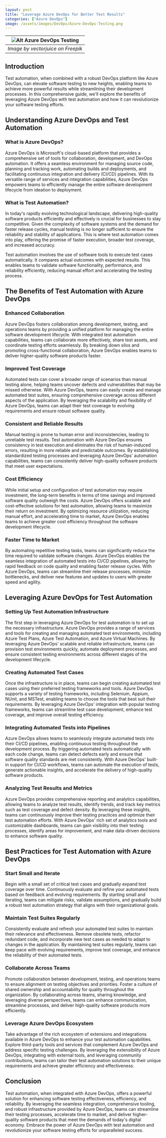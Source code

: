 ```yaml
---
layout: post
title: "Leverage Azure DevOps for Better Test Results"
categories: ["Azure DevOps"]
image: /assets/images/DevOps/Azure-DevOps-Testing.png
---
```


| ![Alt Azure DevOps Testing](/assets/images/DevOps/Azure-DevOps-Testing.png) |
|:--:|
| *Image by vectorjuice on Freepik* |

## Introduction

Test automation, when combined with a robust DevOps platform like Azure DevOps, can elevate software testing to new heights, enabling teams to achieve more powerful results while streamlining their development processes. In this comprehensive guide, we'll explore the benefits of leveraging Azure DevOps with test automation and how it can revolutionize your software testing efforts.

## Understanding Azure DevOps and Test Automation

### What is Azure DevOps?

Azure DevOps is Microsoft's cloud-based platform that provides a comprehensive set of tools for collaboration, development, and DevOps automation. It offers a seamless environment for managing source code, planning and tracking work, automating builds and deployments, and facilitating continuous integration and delivery (CI/CD) pipelines. With its versatile range of services and integration capabilities, Azure DevOps empowers teams to efficiently manage the entire software development lifecycle from ideation to deployment.

### What is Test Automation?
In today's rapidly evolving technological landscape, delivering high-quality software products efficiently and effectively is crucial for businesses to stay competitive. Given the complexity of software systems and the demand for faster release cycles, manual testing is no longer sufficient to ensure the reliability and stability of applications. This is where test automation comes into play, offering the promise of faster execution, broader test coverage, and increased accuracy.

Test automation involves the use of software tools to execute test cases automatically. It compares actual outcomes with expected results. This enables teams to validate software functionality, performance, and reliability efficiently, reducing manual effort and accelerating the testing process.

## The Benefits of Test Automation with Azure DevOps

### Enhanced Collaboration
Azure DevOps fosters collaboration among development, testing, and operations teams by providing a unified platform for managing the entire software development lifecycle. With integrated test automation capabilities, teams can collaborate more effectively, share test assets, and coordinate testing efforts seamlessly. By breaking down silos and promoting cross-functional collaboration, Azure DevOps enables teams to deliver higher-quality software products faster.

### Improved Test Coverage
Automated tests can cover a broader range of scenarios than manual testing alone, helping teams uncover defects and vulnerabilities that may be missed otherwise. With Azure DevOps, teams can easily create and manage automated test suites, ensuring comprehensive coverage across different aspects of the application. By leveraging the scalability and flexibility of Azure DevOps, teams can adapt their test coverage to evolving requirements and ensure robust software quality.

### Consistent and Reliable Results
Manual testing is prone to human error and inconsistencies, leading to unreliable test results. Test automation with Azure DevOps ensures consistency in test execution and eliminates the risk of human-induced errors, resulting in more reliable and predictable outcomes. By establishing standardized testing processes and leveraging Azure DevOps' automation capabilities, teams can consistently deliver high-quality software products that meet user expectations.

### Cost Efficiency
While initial setup and configuration of test automation may require investment, the long-term benefits in terms of time savings and improved software quality outweigh the costs. Azure DevOps offers scalable and cost-effective solutions for test automation, allowing teams to maximize their return on investment. By optimizing resource utilization, reducing manual effort, and accelerating time to market, Azure DevOps enables teams to achieve greater cost efficiency throughout the software development lifecycle.

### Faster Time to Market
By automating repetitive testing tasks, teams can significantly reduce the time required to validate software changes. Azure DevOps enables the seamless integration of automated tests into CI/CD pipelines, allowing for rapid feedback on code quality and enabling faster release cycles. With Azure DevOps, teams can streamline their release processes, minimize bottlenecks, and deliver new features and updates to users with greater speed and agility.

## Leveraging Azure DevOps for Test Automation

### Setting Up Test Automation Infrastructure
The first step in leveraging Azure DevOps for test automation is to set up the necessary infrastructure. Azure DevOps provides a range of services and tools for creating and managing automated test environments, including Azure Test Plans, Azure Test Automation, and Azure Virtual Machines. By leveraging Azure DevOps' scalable and reliable infrastructure, teams can provision test environments quickly, automate deployment processes, and ensure consistent testing environments across different stages of the development lifecycle.

### Creating Automated Test Cases
Once the infrastructure is in place, teams can begin creating automated test cases using their preferred testing frameworks and tools. Azure DevOps supports a variety of testing frameworks, including Selenium, Appium, NUnit, and MSTest, enabling teams to choose the tools that best suit their requirements. By leveraging Azure DevOps' integration with popular testing frameworks, teams can streamline test case development, enhance test coverage, and improve overall testing efficiency.

### Integrating Automated Tests into Pipelines
Azure DevOps allows teams to seamlessly integrate automated tests into their CI/CD pipelines, enabling continuous testing throughout the development process. By triggering automated tests automatically with each code change, teams can detect defects early and ensure that software quality standards are met consistently. With Azure DevOps' built-in support for CI/CD workflows, teams can automate the execution of tests, generate actionable insights, and accelerate the delivery of high-quality software products.

### Analyzing Test Results and Metrics
Azure DevOps provides comprehensive reporting and analytics capabilities, allowing teams to analyze test results, identify trends, and track key metrics such as test coverage and defect density. By leveraging these insights, teams can continuously improve their testing practices and optimize their test automation efforts. With Azure DevOps' rich set of analytics tools and customizable dashboards, teams can gain visibility into their testing processes, identify areas for improvement, and make data-driven decisions to enhance software quality.

## Best Practices for Test Automation with Azure DevOps

### Start Small and Iterate
Begin with a small set of critical test cases and gradually expand test coverage over time. Continuously evaluate and refine your automated tests based on feedback and evolving requirements. By starting small and iterating, teams can mitigate risks, validate assumptions, and gradually build a robust test automation strategy that aligns with their organizational goals.

### Maintain Test Suites Regularly
Consistently evaluate and refresh your automated test suites to maintain their relevance and effectiveness. Remove obsolete tests, refactor redundant code, and incorporate new test cases as needed to adapt to changes in the application. By maintaining test suites regularly, teams can keep pace with evolving requirements, improve test coverage, and enhance the reliability of their automated tests.

### Collaborate Across Teams
Promote collaboration between development, testing, and operations teams to ensure alignment on testing objectives and priorities. Foster a culture of shared ownership and accountability for quality throughout the organization. By collaborating across teams, sharing knowledge, and leveraging diverse perspectives, teams can enhance communication, streamline processes, and deliver high-quality software products more efficiently.

### Leverage Azure DevOps Ecosystem
Take advantage of the rich ecosystem of extensions and integrations available in Azure DevOps to enhance your test automation capabilities. Explore third-party tools and services that complement Azure DevOps and address specific testing challenges. By leveraging the extensibility of Azure DevOps, integrating with external tools, and leveraging community contributions, teams can tailor their test automation solutions to their unique requirements and achieve greater efficiency and effectiveness.

## Conclusion
Test automation, when integrated with Azure DevOps, offers a powerful solution for enhancing software testing effectiveness, efficiency, and reliability. By leveraging the seamless integration, comprehensive tooling, and robust infrastructure provided by Azure DevOps, teams can streamline their testing processes, accelerate time to market, and deliver higher-quality software products that meet the demands of today's digital economy. Embrace the power of Azure DevOps with test automation and revolutionize your software testing efforts for unparalleled success.
